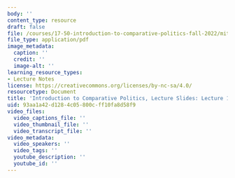```yaml
---
body: ''
content_type: resource
draft: false
file: /courses/17-50-introduction-to-comparative-politics-fall-2022/mit17_50f22_lec12a.pdf
file_type: application/pdf
image_metadata:
  caption: ''
  credit: ''
  image-alt: ''
learning_resource_types:
- Lecture Notes
license: https://creativecommons.org/licenses/by-nc-sa/4.0/
resourcetype: Document
title: 'Introduction to Comparative Politics, Lecture Slides: Lecture 12a, Federalism'
uid: 93aa1a42-d128-4c05-800c-ff10fa8d58f9
video_files:
  video_captions_file: ''
  video_thumbnail_file: ''
  video_transcript_file: ''
video_metadata:
  video_speakers: ''
  video_tags: ''
  youtube_description: ''
  youtube_id: ''
---
```

